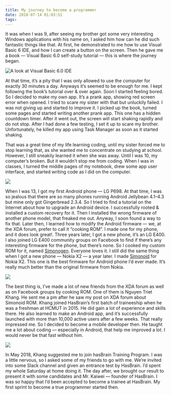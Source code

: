 ```yaml
---
title: My journey to become a programmer
date: 2018-07-14 01:03:51
tags:
---
```

It was when I was 9, after seeing my brother got some very interesting Windows applications with his name on, I asked him how can he did such fantastic things like that. At first, he demonstrated to me how to use Visual Basic 6 IDE, and how I can create a button on the screen. Then he gave me a book — Visual Basic 6.0 self-study tutorial — this is where the journey began.

![A look at Visual Basic 6.0 IDE](https://miro.medium.com/max/1596/0*Hthx--fohK-e7vPL.jpg "A look at Visual Basic 6.0 IDE")

At that time, it’s a pity that I was only allowed to use the computer for exactly 30 minutes a day. Anyways it’s seemed to be enough for me. I kept following the book’s tutorial over & over again. Soon I started feeling bored. So I decided to make my own app. It’s a prank app, showing red screen error when opened. I tried to scare my sister with that but unluckily failed. I was not giving up and started to improve it. I picked up the book, turned some pages and started writing another prank app. This one has a hidden countdown timer. After it went out, the screen will start shaking rapidly and do not stop. After I had done a few testing, I set it up to scare my brother. Unfortunately, he killed my app using Task Manager as soon as it started shaking.

That was a great time of my life learning coding, until my sister forced me to stop learning that, as she wanted me to concentrate on studying at school. However, I still sneakily learned it when she was away. Until I was 10, my computer’s broken. But it wouldn’t stop me from coding. When I was in classes, I turned the middle pages of my notebook, drew some app user interface, and started writing code as I did on the computer.

![](https://miro.medium.com/max/1450/0*E4jABTcUMkxnGipf.jpg)


When I was 13, I got my first Android phone — LG P698. At that time, I was so jealous that there are so many phones running Android Jellybean 4.1–4.3 but mine only got Gingerbread 2.3.4. So I tried to find a tutorial on the Internet about how to upgrade an Android device. I successfully rooted & installed a custom recovery for it. Then I installed the wrong firmware of another phone model, that freaked me out. Anyway, I soon found a way to fix that. Later then, I learned how to modify the Android firmware — we, at the XDA forum, prefer to call it “cooking ROM”. I made one for my phone, and it does look great!. Three years later, I got a new phone, it’s an LG E400. I also joined LG E400 community groups on Facebook to find if there’s any interesting firmware for the phone, but there’s none. So I cooked my custom ROM for it, named [Simonogen](https://forum.xda-developers.com/optimus-l3-l5-l7/development/rom-simonogen-2-0-sdmerge-ios-flat-ui-t3128607). Everyone loves it. I still did the same thing when I got a new phone — Nokia X2 — a year later. I made [Simonoid](http://forum.xda-developers.com/nokia-x2/development/rom-simonoid-1-0-july-15-2016-t3418608) for Nokia X2. This one is the best firmware for Android phone I’d ever made. It’s really much better than the original firmware from Nokia.

![](https://miro.medium.com/max/2880/1*knt8hWso_EZ8hLAHWCRiNQ.png)

The best thing is, I’ve made a lot of new friends from the XDA forum as well as on Facebook groups by cooking ROM. One of them is Nguyen Triet Khang. He sent me a pm after he saw my post on XDA forum about Simonoid ROM. Khang joined HasBrain’s first batch of traineeship when he was a freshman at HCMUT in 2015. He did gain a lot of experience and skills there. He also learned to make an Android app, and it’s successfully launched with more than 10,000 active users after a few weeks. That really impressed me. So I decided to become a mobile developer then. He taught me a lot about coding — especially in Android, that help me improved a lot. I would never be that fast without him.

![](https://miro.medium.com/max/1600/0*U-UTsA9xvk5rzUQm.jpg)

In May 2018, Khang suggested me to join hasBrain Training Program. I was a little nervous, so I asked some of my friends to go with me. We’re invited into some Slack channel and given an entrance test by HasBrain. I’d spent my whole Saturday at home doing it. The day after, we brought our result to present it with some candidates and Mr. Kaiwei — founder of HasBrain. I was so happy that I’d been accepted to become a trainee at HasBrain. My first sprint to become a true programmer started then.